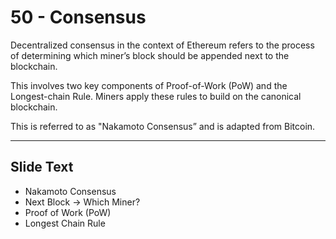 # 50 - Consensus

Decentralized consensus in the context of Ethereum refers to the process of determining which miner’s block should be appended next to the blockchain. 

This involves two key components of Proof-of-Work (PoW) and the Longest-chain Rule. Miners apply these rules to build on the canonical blockchain. 

This is referred to as "Nakamoto Consensus” and is adapted from Bitcoin.

---
## Slide Text
- Nakamoto Consensus
- Next Block -> Which Miner?
- Proof of Work (PoW)
- Longest Chain Rule
 


